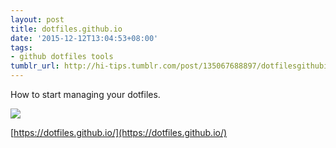 ```yaml
---
layout: post
title: dotfiles.github.io
date: '2015-12-12T13:04:53+08:00'
tags:
- github dotfiles tools
tumblr_url: http://hi-tips.tumblr.com/post/135067688897/dotfilesgithubio
---
```


How to start managing your dotfiles.

![](http://66.media.tumblr.com/23f1e003bc606a0a541e96c503ee61d9/tumblr_inline_nz9487rm5O1svfyli_1280.png)

[https://dotfiles.github.io/](https://dotfiles.github.io/)
